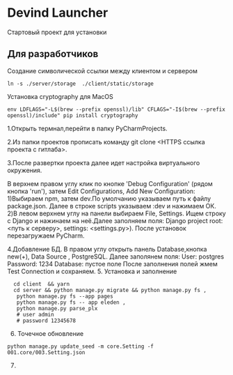 # Devind Launcher

Стартовый проект для установки

## Для разработчиков

Создание символической ссылки между клиентом и сервером
```shell script
ln -s ./server/storage  ./client/static/storage
```

Установка cryptography для MacOS
```shell script
env LDFLAGS="-L$(brew --prefix openssl)/lib" CFLAGS="-I$(brew --prefix openssl)/include" pip install cryptography
```
1.Открыть термнал,перейти в папку PyCharmProjects.

2.Из папки проектов прописать команду git clone <HTTPS ссылка проекта с гитлаба>.

3.После развертки проекта далее идет настройка виртуального окружения.

В верхнем правом углу клик по кнопке 'Debug Configuration' (рядом кнопка 'run'),
затем Edit Configurations, Add New Configuration:
1)Выбираем npm, затем dev.По умолчанию указываем путь к файлу package.json. Далее в
строке scripts указываем :dev и нажимаем ОК.
2)В левом верхнем углу на панели выбираем File, Settings.
Ищем строку с Django и нажинаем на неё.Далее заполняем поля:
Django project root: <путь к серверу>, settings: <settings.py>).
После установок перезагружаем PyCharm.

4.Добавление БД.
В правом углу открыть панель Database,кнопка new(+), Data Source , PostgreSQL.
Далее заполянем поля:
User: postgres
Password: 1234
Database: пустое поле
После заполнения полей жмем Test Connection и сохраняем.
5. Установка и заполнение
```shell
  cd client  && yarn 
  cd server && python manage.py migrate && python manage.py fs ,
   python manage.py fs --app pages
   python manage.py fs -- app eleden ,
   python manage.py parse_plx
   # user admin
   # password 12345678
```
6. Точечное обновление
```shell
python manage.py update_seed -m core.Setting -f 001.core/003.Setting.json
```
7. 